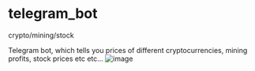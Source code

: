 # telegram_bot
crypto/mining/stock

Telegram bot, which tells you prices of different cryptocurrencies, mining profits, stock prices etc etc...
![image](https://user-images.githubusercontent.com/101599252/211411087-c7642d71-d6fb-4ecc-b23d-96d416a8390b.png)
